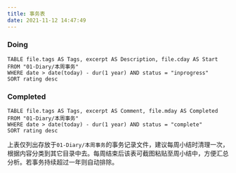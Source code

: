 ```yaml
---
title: 事务表
date: 2021-11-12 14:47:49
---
```


### Doing

```dataview
TABLE file.tags AS Tags, excerpt AS Description, file.cday AS Start
FROM "01-Diary/本周事务"
WHERE date > date(today) - dur(1 year) AND status = "inprogress"
SORT rating desc
```


### Completed

```dataview
TABLE file.tags AS Tags, excerpt AS Comment, file.mday AS Completed
FROM "01-Diary/本周事务"
WHERE date > date(today) - dur(1 year) AND status = "complete"
SORT rating desc
```

上表仅列出存放于`01-Diary/本周事务`的事务记录文件，建议每周小结时清理一次，根据内容分类到其它目录中去。每周结束后该表可截图粘贴至周小结中，方便汇总分析。若事务持续超过一年则自动排除。